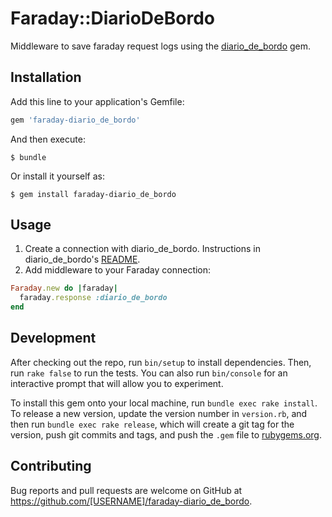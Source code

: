 # Faraday::DiarioDeBordo

Middleware to save faraday request logs using the [diario_de_bordo](https://github.com/bidu/diario_de_bordo) gem.

## Installation

Add this line to your application's Gemfile:

```ruby
gem 'faraday-diario_de_bordo'
```

And then execute:

    $ bundle

Or install it yourself as:

    $ gem install faraday-diario_de_bordo

## Usage

1. Create a connection with diario_de_bordo. Instructions in diario_de_bordo's [README](https://github.com/bidu/diario_de_bordo/README.md).
2. Add middleware to your Faraday connection:

```ruby
Faraday.new do |faraday|
  faraday.response :diario_de_bordo
end
```

## Development

After checking out the repo, run `bin/setup` to install dependencies. Then, run `rake false` to run the tests. You can also run `bin/console` for an interactive prompt that will allow you to experiment.

To install this gem onto your local machine, run `bundle exec rake install`. To release a new version, update the version number in `version.rb`, and then run `bundle exec rake release`, which will create a git tag for the version, push git commits and tags, and push the `.gem` file to [rubygems.org](https://rubygems.org).

## Contributing

Bug reports and pull requests are welcome on GitHub at https://github.com/[USERNAME]/faraday-diario_de_bordo.
